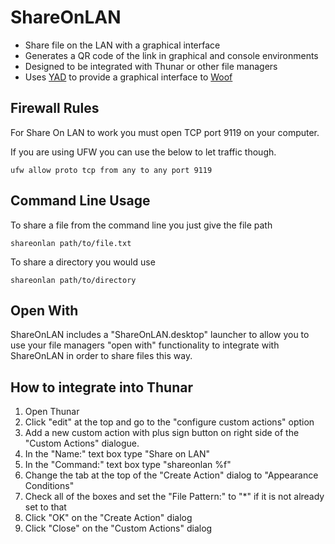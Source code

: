 ShareOnLAN
==========

- Share file on the LAN with a graphical interface
- Generates a QR code of the link in graphical and console environments
- Designed to be integrated with Thunar or other file managers
- Uses [YAD](https://sourceforge.net/projects/yad-dialog/) to provide a graphical interface to [Woof](http://www.home.unix-ag.org/simon/woof.html)

## Firewall Rules

For Share On LAN to work you must open TCP port 9119 on your computer.

If you are using UFW you can use the below to let traffic though.

	ufw allow proto tcp from any to any port 9119

## Command Line Usage

To share a file from the command line you just give the file path

	shareonlan path/to/file.txt

To share a directory you would use

	shareonlan path/to/directory

## Open With

ShareOnLAN includes a "ShareOnLAN.desktop" launcher to allow you to use your file managers "open with" functionality to integrate with ShareOnLAN in order to share files this way.

## How to integrate into Thunar

1. Open Thunar
2. Click "edit" at the top and go to the "configure custom actions" option
3. Add a new custom action with plus sign button on right side of the "Custom Actions" dialogue.
4. In the "Name:" text box type "Share on LAN"
5. In the "Command:" text box type "shareonlan %f"
6. Change the tab at the top of the "Create Action" dialog to "Appearance Conditions"
7. Check all of the boxes and set the "File Pattern:" to "*" if it is not already set to that
8. Click "OK" on the "Create Action" dialog
9. Click "Close" on the "Custom Actions" dialog
